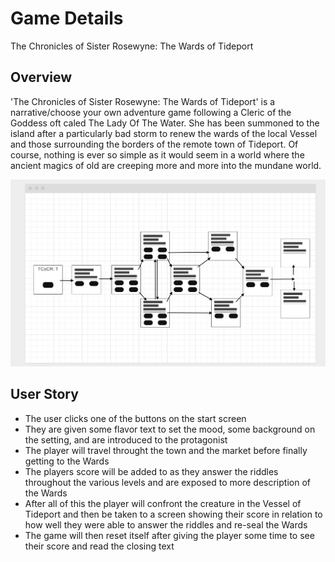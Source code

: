 # Game Details
<!-- Title of The Game -->
 The Chronicles of Sister Rosewyne: The Wards of Tideport
<!-- A Narrative Game By Kiraah Grandberry -->

## Overview
'The Chronicles of Sister Rosewyne: The Wards of Tideport' is a narrative/choose your own adventure game following a Cleric of the Goddess oft caled The Lady Of The Water. She has been summoned to the island after a particularly bad storm to renew the wards of the local Vessel and those surrounding the borders of the remote town of Tideport. Of course, nothing is ever so simple as it would seem in a world where the ancient magics of old are creeping more and more into the mundane world. 

![Wireframe](./project-1-wireframe.png)

## User Story
- The user clicks one of the buttons on the start screen
- They are given some flavor text to set the mood, some background on the setting, and are introduced to the protagonist
- The player will travel throught the town and the market before finally getting to the Wards
- The players score will be added to as they answer the riddles throughout the various levels and are exposed to more description of the Wards
- After all of this the player will confront the creature in the Vessel of Tideport and then be taken to a screen showing their score in relation to how well they were able to answer the riddles and re-seal the Wards
- The game will then reset itself after giving the player some time to see their score and read the closing text
